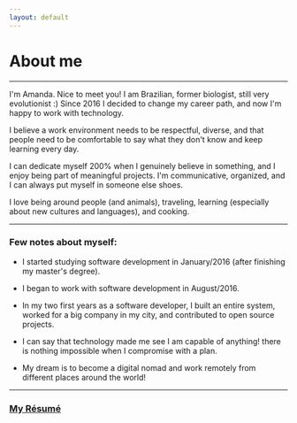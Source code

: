 ```yaml
---
layout: default
---
```


# About me 

* * *

I'm Amanda. Nice to meet you!
I am Brazilian, former biologist, still very evolutionist :)
Since 2016 I decided to change my career path, and now I'm happy to work with technology. 

I believe a work environment needs to be respectful, diverse, and that people need to be comfortable to say what they don't know and keep learning every day.

I can dedicate myself 200% when I genuinely believe in something, and I enjoy being part of meaningful projects. I'm 
communicative, organized, and I can always put myself in someone else shoes. 
 
I love being around people (and animals), traveling, learning (especially about new cultures and languages), and cooking.
* * *


### Few notes about myself:

- I started studying software development in January/2016 (after finishing my master's degree).

- I began to work with software development in August/2016. 

- In my two first years as a software developer, I  built an entire system, worked for a big company in my city, and contributed to open source projects.

- I can say that technology made me see  I am capable of anything! there is nothing impossible when I compromise with a plan.

- My dream is to become a digital nomad and work remotely from different places around the world!



* * *


### [**My Résumé**](cv)
